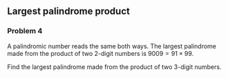 ﻿## Largest palindrome product
### Problem 4

A palindromic number reads the same both ways. The largest palindrome made from the product of two 2-digit numbers is $9009 = 91 \times 99$.

Find the largest palindrome made from the product of two 3-digit numbers.